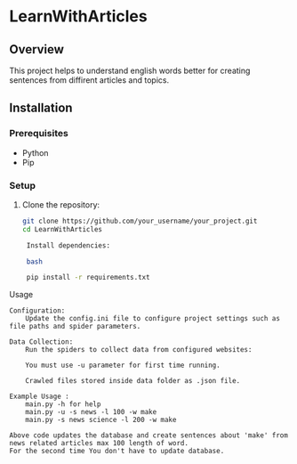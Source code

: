 # LearnWithArticles

## Overview

This project helps to understand english words better for creating sentences from diffirent articles and topics.

## Installation

### Prerequisites

- Python
- Pip

### Setup

1. Clone the repository:
   ```bash
   git clone https://github.com/your_username/your_project.git
   cd LearnWithArticles

    Install dependencies:

    bash

    pip install -r requirements.txt

Usage

    Configuration:
        Update the config.ini file to configure project settings such as file paths and spider parameters.

    Data Collection:
        Run the spiders to collect data from configured websites:

        You must use -u parameter for first time running.

        Crawled files stored inside data folder as .json file.

    Example Usage :
        main.py -h for help
        main.py -u -s news -l 100 -w make
        main.py -s news science -l 200 -w make

    Above code updates the database and create sentences about 'make' from news related articles max 100 length of word.
    For the second time You don't have to update database.
